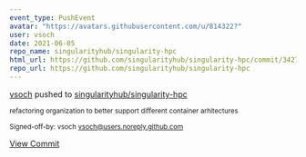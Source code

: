 ```yaml
---
event_type: PushEvent
avatar: "https://avatars.githubusercontent.com/u/814322?"
user: vsoch
date: 2021-06-05
repo_name: singularityhub/singularity-hpc
html_url: https://github.com/singularityhub/singularity-hpc/commit/34276e01c6b81395fa371b54196366c1d1132cd2
repo_url: https://github.com/singularityhub/singularity-hpc
---
```


<a href='https://github.com/vsoch' target='_blank'>vsoch</a> pushed to <a href='https://github.com/singularityhub/singularity-hpc' target='_blank'>singularityhub/singularity-hpc</a>

<small>refactoring organization to better support different container arhitectures

Signed-off-by: vsoch <vsoch@users.noreply.github.com></small>

<a href='https://github.com/singularityhub/singularity-hpc/commit/34276e01c6b81395fa371b54196366c1d1132cd2' target='_blank'>View Commit</a>